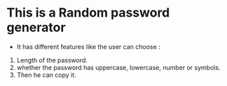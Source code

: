 # This is a Random password generator 
- It has different features like the user can choose :
1. Length of the password.
1. whether the password has uppercase, lowercase, number or symbols.
1. Then he can copy it.
